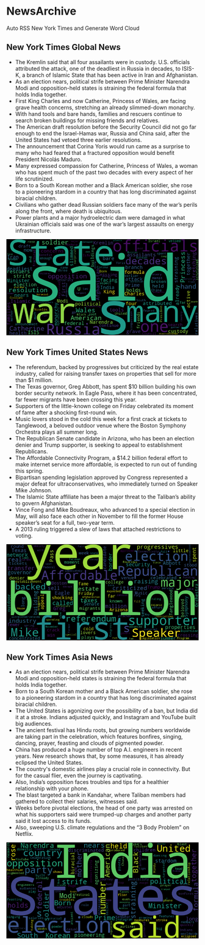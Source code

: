 # NewsArchive
Auto RSS New York Times and Generate Word Cloud

## New York Times Global News
* The Kremlin said that all four assailants were in custody. U.S. officials attributed the attack, one of the deadliest in Russia in decades, to ISIS-K, a branch of Islamic State that has been active in Iran and Afghanistan.
* As an election nears, political strife between Prime Minister Narendra Modi and opposition-held states is straining the federal formula that holds India together.
* First King Charles and now Catherine, Princess of Wales, are facing grave health concerns, stretching an already slimmed-down monarchy.
* With hand tools and bare hands, families and rescuers continue to search broken buildings for missing friends and relatives.
* The American draft resolution before the Security Council did not go far enough to end the Israel-Hamas war, Russia and China said, after the United States had vetoed three earlier resolutions.
* The announcement that Corina Yoris would run came as a surprise to many who had feared that a fractured opposition would benefit President Nicolás Maduro.
* Many expressed compassion for Catherine, Princess of Wales, a woman who has spent much of the past two decades with every aspect of her life scrutinized.
* Born to a South Korean mother and a Black American soldier, she rose to a pioneering stardom in a country that has long discriminated against biracial children.
* Civilians who gather dead Russian soldiers face many of the war’s perils along the front, where death is ubiquitous.
* Power plants and a major hydroelectric dam were damaged in what Ukrainian officials said was one of the war’s largest assaults on energy infrastructure.

![Global](./global.png)
## New York Times United States News
* The referendum, backed by progressives but criticized by the real estate industry, called for raising transfer taxes on properties that sell for more than $1 million.
* The Texas governor, Greg Abbott, has spent $10 billion building his own border security network. In Eagle Pass, where it has been concentrated, far fewer migrants have been crossing this year.
* Supporters of the little-known college on Friday celebrated its moment of fame after a shocking first-round win.
* Music lovers stood in the cold this week for a first crack at tickets to Tanglewood, a beloved outdoor venue where the Boston Symphony Orchestra plays all summer long.
* The Republican Senate candidate in Arizona, who has been an election denier and Trump supporter, is seeking to appeal to establishment Republicans.
* The Affordable Connectivity Program, a $14.2 billion federal effort to make internet service more affordable, is expected to run out of funding this spring.
* Bipartisan spending legislation approved by Congress represented a major defeat for ultraconservatives, who immediately turned on Speaker Mike Johnson.
* The Islamic State affiliate has been a major threat to the Taliban’s ability to govern Afghanistan.
* Vince Fong and Mike Boudreaux, who advanced to a special election in May, will also face each other in November to fill the former House speaker’s seat for a full, two-year term.
* A 2013 ruling triggered a slew of laws that attached restrictions to voting.

![US](./usnews.png)
## New York Times Asia News
* As an election nears, political strife between Prime Minister Narendra Modi and opposition-held states is straining the federal formula that holds India together.
* Born to a South Korean mother and a Black American soldier, she rose to a pioneering stardom in a country that has long discriminated against biracial children.
* The United States is agonizing over the possibility of a ban, but India did it at a stroke. Indians adjusted quickly, and Instagram and YouTube built big audiences.
* The ancient festival has Hindu roots, but growing numbers worldwide are taking part in the celebration, which features bonfires, singing, dancing, prayer, feasting and clouds of pigmented powder.
* China has produced a huge number of top A.I. engineers in recent years. New research shows that, by some measures, it has already eclipsed the United States.
* The country's domestic airlines play a crucial role in connectivity. But for the casual flier, even the journey is captivating.
* Also, India’s opposition faces troubles and tips for a healthier relationship with your phone.
* The blast targeted a bank in Kandahar, where Taliban members had gathered to collect their salaries, witnesses said.
* Weeks before pivotal elections, the head of one party was arrested on what his supporters said were trumped-up charges and another party said it lost access to its funds.
* Also, sweeping U.S. climate regulations and the “3 Body Problem” on Netflix.

![Asian](./asian.png)
